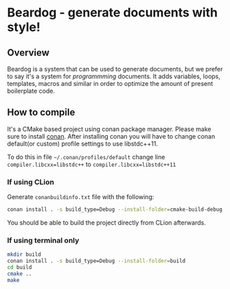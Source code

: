 # Beardog - generate documents with style!

## Overview
Beardog is a system that can be used to generate documents, but we prefer to say it's a
system for *programmming* documents. It adds variables, loops, templates, macros and similar
in order to optimize the amount of present boilerplate code.

## How to compile
It's a CMake based project using conan package manager. Please make sure to install [conan](https://conan.io/). 
After installing conan you will have to change conan default(or custom) profile settings
to use libstdc++11.

To do this in file `~/.conan/profiles/default` change line `compiler.libcxx=libstdc++`
to `compiler.libcxx=libstdc++11`
### If using CLion
Generate `conanbuildinfo.txt` file with the following:
```bash
conan install . -s build_type=Debug --install-folder=cmake-build-debug
```
You should be able to build the project directly from CLion afterwards.

### If using terminal only
```bash
mkdir build
conan install . -s build_type=Debug --install-folder=build
cd build
cmake ..
make
```
